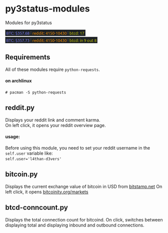 # py3status-modules

Modules for py3status

![screenshot](/pics/py3status-modules-1.png)  
![screenshot](/pics/py3status-modules-2.png)

## Requirements

All of these modules require `python-requests`.

#### on archlinux
`# pacman -S python-requests`


## reddit.py
Displays your reddit link and comment karma.  
On left click, it opens your reddit overview page.

#### usage:
Before using this module, you need to set your reddit username in the `self.user` variable like:  
`self.user='l4than-d3vers'`

## bitcoin.py
Displays the current exchange value of bitcoin in USD from [bitstamp.net](https://www.bitstamp.net/)
On left click, it opens [bitcoinity.org/markets](http://bitcoinity.org/markets)

## btcd-conncount.py
Displays the total connection count for bitcoind.
On click, switches between displaying total and displaying inbound and outbound connections.
